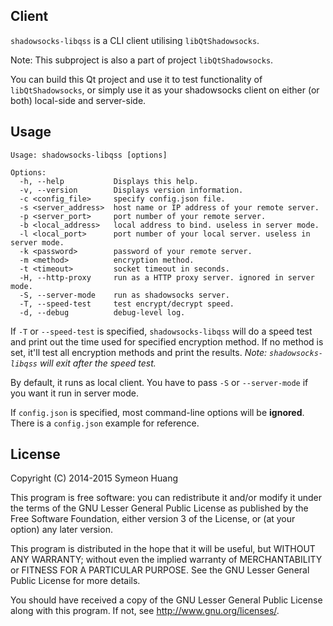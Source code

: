 Client
------

`shadowsocks-libqss` is a CLI client utilising `libQtShadowsocks`.

Note: This subproject is also a part of project `libQtShadowsocks`.

You can build this Qt project and use it to test functionality of `libQtShadowsocks`, or simply use it as your shadowsocks client on either (or both) local-side and server-side.

Usage
-----

```
Usage: shadowsocks-libqss [options]

Options:
  -h, --help           Displays this help.
  -v, --version        Displays version information.
  -c <config_file>     specify config.json file.
  -s <server_address>  host name or IP address of your remote server.
  -p <server_port>     port number of your remote server.
  -b <local_address>   local address to bind. useless in server mode.
  -l <local_port>      port number of your local server. useless in server mode.
  -k <password>        password of your remote server.
  -m <method>          encryption method.
  -t <timeout>         socket timeout in seconds.
  -H, --http-proxy     run as a HTTP proxy server. ignored in server mode.
  -S, --server-mode    run as shadowsocks server.
  -T, --speed-test     test encrypt/decrypt speed.
  -d, --debug          debug-level log.
```

If `-T` or `--speed-test` is specified, `shadowsocks-libqss` will do a speed test and print out the time used for specified encryption method. If no method is set, it'll test all encryption methods and print the results. _Note: `shadowsocks-libqss` will exit after the speed test._

By default, it runs as local client. You have to pass `-S` or `--server-mode` if you want it run in server mode.

If `config.json` is specified, most command-line options will be **ignored**. There is a `config.json` example for reference.

License
-------

Copyright (C) 2014-2015 Symeon Huang

This program is free software: you can redistribute it and/or modify
it under the terms of the GNU Lesser General Public License as
published by the Free Software Foundation, either version 3 of the
License, or (at your option) any later version.

This program is distributed in the hope that it will be useful,
but WITHOUT ANY WARRANTY; without even the implied warranty of
MERCHANTABILITY or FITNESS FOR A PARTICULAR PURPOSE.  See the
GNU Lesser General Public License for more details.

You should have received a copy of the GNU Lesser General Public License
along with this program. If not, see <http://www.gnu.org/licenses/>.
